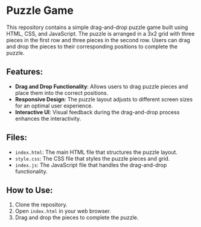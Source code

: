 # Puzzle Game

This repository contains a simple drag-and-drop puzzle game built using HTML, CSS, and JavaScript. The puzzle is arranged in a 3x2 grid with three pieces in the first row and three pieces in the second row. Users can drag and drop the pieces to their corresponding positions to complete the puzzle.

## Features:

- **Drag and Drop Functionality**: Allows users to drag puzzle pieces and place them into the correct positions.
- **Responsive Design**: The puzzle layout adjusts to different screen sizes for an optimal user experience.
- **Interactive UI**: Visual feedback during the drag-and-drop process enhances the interactivity.

## Files:

- `index.html`: The main HTML file that structures the puzzle layout.
- `style.css`: The CSS file that styles the puzzle pieces and grid.
- `index.js`: The JavaScript file that handles the drag-and-drop functionality.

## How to Use:

1. Clone the repository.
2. Open `index.html` in your web browser.
3. Drag and drop the pieces to complete the puzzle.
